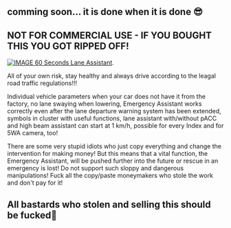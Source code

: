 ## comming soon... it is done when it is done 😎

## NOT FOR COMMERCIAL USE - IF YOU BOUGHT THIS YOU GOT RIPPED OFF!

[![IMAGE 60 Seconds Lane Assistant](https://img.youtube.com/vi/uVkSvMMs0VE/0.jpg)](https://youtube.com/shorts/uVkSvMMs0VE).

All of your own risk, stay healthy and always drive according to the leagal road traffic regulations!!!

Individual vehicle parameters when your car does not have it from the factory, no lane swaying when lowering, Emergency Assistant works correctly even after the lane departure warning system has been extended, symbols in cluster with useful functions, lane assistant with/without pACC and high beam assistant can start at 1 km/h, possible for every Index and for 5WA camera, too!

There are some very stupid idiots who just copy everything and change the intervention for making money! But this means that a vital function, the Emergency Assistant, will be pushed further into the future or rescue in an emergency is lost! Do not support such sloppy and dangerous manipulations! Fuck all the copy/paste moneymakers who stole the work and don't pay for it!

## All bastards who stolen and selling this should be fucked🖕

